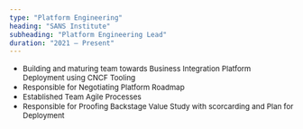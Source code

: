 ```yaml
---
type: "Platform Engineering"
heading: "SANS Institute"
subheading: "Platform Engineering Lead"
duration: "2021 – Present"
---
```

* <font size=2>Building and maturing team towards Business Integration Platform Deployment using CNCF Tooling</font> 
* <font size=2>Responsible for Negotiating Platform Roadmap</font>
* <font size=2>Established Team Agile Processes</font>
* <font size=2>Responsible for Proofing Backstage Value Study with scorcarding and Plan for Deployment</font>
